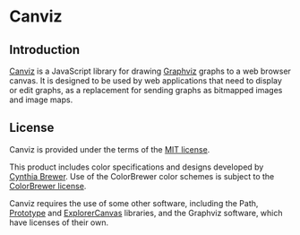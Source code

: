 Canviz
======

Introduction
------------

[Canviz][1] is a JavaScript library for drawing [Graphviz][2] graphs to a web
browser canvas. It is designed to be used by web applications that need to
display or edit graphs, as a replacement for sending graphs as bitmapped images
and image maps.

License
-------

Canviz is provided under the terms of the [MIT license](LICENSE.md).

This product includes color specifications and designs developed by [Cynthia
Brewer][3]. Use of the ColorBrewer color schemes is subject to the
[ColorBrewer license](LICENSE-ColorBrewer.md).

Canviz requires the use of some other software, including the Path,
[Prototype][4] and [ExplorerCanvas][5] libraries, and the Graphviz software,
which have licenses of their own.


[1]: http://canviz.org/ "Canviz"
[2]: http://graphviz.org/ "Graphviz"
[3]: http://colorbrewer.org/ "ColorBrewer"
[4]: http://prototypejs.org/ "Prototype"
[5]: http://code.google.com/p/explorercanvas/ "ExplorerCanvas"
